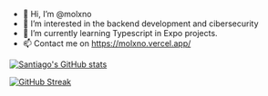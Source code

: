 - 👋 Hi, I’m @molxno
- 👀 I’m interested in the backend development and cibersecurity
- 🌱 I’m currently learning Typescript in Expo projects.
- 📫 Contact me on https://molxno.vercel.app/

[![Santiago's GitHub stats](https://github-readme-stats.vercel.app/api?username=MolanoAlternova&show_icons=true&theme=dracula)](https://github.com/MolanoAlternova/github-readme-stats)

[![GitHub Streak](https://streak-stats.demolab.com?user=MolanoAlternova&theme=dracula&border_radius=10&locale=es&date_format=M%20j%5B%2C%20Y%5D&exclude_days=Sun%2CSat)](https://git.io/streak-stats)
